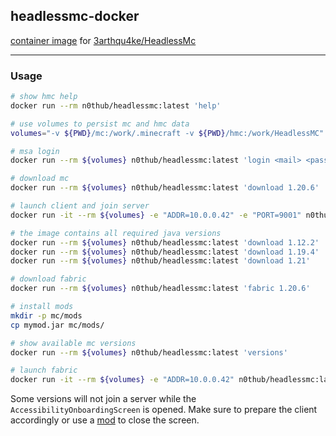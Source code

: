 ## headlessmc-docker

[container image](https://hub.docker.com/r/n0thub/headlessmc)
for [3arthqu4ke/HeadlessMc](https://github.com/3arthqu4ke/HeadlessMc)

---

### Usage

```sh
# show hmc help
docker run --rm n0thub/headlessmc:latest 'help'

# use volumes to persist mc and hmc data
volumes="-v ${PWD}/mc:/work/.minecraft -v ${PWD}/hmc:/work/HeadlessMC"

# msa login
docker run --rm ${volumes} n0thub/headlessmc:latest 'login <mail> <pass>'

# download mc
docker run --rm ${volumes} n0thub/headlessmc:latest 'download 1.20.6'

# launch client and join server
docker run -it --rm ${volumes} -e "ADDR=10.0.0.42" -e "PORT=9001" n0thub/headlessmc:latest 'launch 1.20.6'

# the image contains all required java versions
docker run --rm ${volumes} n0thub/headlessmc:latest 'download 1.12.2'
docker run --rm ${volumes} n0thub/headlessmc:latest 'download 1.19.4'
docker run --rm ${volumes} n0thub/headlessmc:latest 'download 1.21'

# download fabric
docker run --rm ${volumes} n0thub/headlessmc:latest 'fabric 1.20.6'

# install mods
mkdir -p mc/mods
cp mymod.jar mc/mods/

# show available mc versions
docker run --rm ${volumes} n0thub/headlessmc:latest 'versions'

# launch fabric
docker run -it --rm ${volumes} -e "ADDR=10.0.0.42" n0thub/headlessmc:latest 'launch 0 -id'
```

Some versions will not join a server while the `AccessibilityOnboardingScreen` is opened.
Make sure to prepare the client accordingly or use a [mod](https://github.com/nothub/headlessbot/blob/6a5395956258e4dc3f2b519dd2dd032ac0304644/src/main/java/lol/hub/headlessbot/Mod.java#L62) to close the screen.
